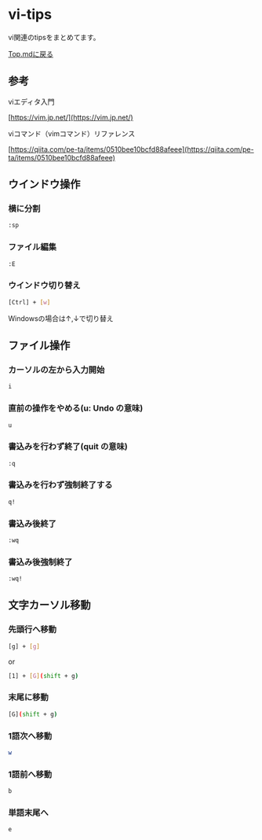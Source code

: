 # vi-tips

vi関連のtipsをまとめてます。

[Top.mdに戻る](../index.md)

## 参考

viエディタ入門

[https://vim.jp.net/](https://vim.jp.net/)

viコマンド（vimコマンド）リファレンス

[https://qiita.com/pe-ta/items/0510bee10bcfd88afeee](https://qiita.com/pe-ta/items/0510bee10bcfd88afeee)

## ウインドウ操作

### 横に分割

```bash
:sp
```

### ファイル編集

```bash
:E
```

### ウインドウ切り替え

```bash
[Ctrl] + [w]
```

Windowsの場合は↑,↓で切り替え

## ファイル操作

### カーソルの左から入力開始

```bash
i
```

### 直前の操作をやめる(u: Undo の意味)

```bash
u
```

### 書込みを行わず終了(quit の意味)

```bash
:q
```

### 書込みを行わず強制終了する

```bash
q!
```

### 書込み後終了

```bash
:wq
```

### 書込み後強制終了

```bash
:wq!
```

## 文字カーソル移動

### 先頭行へ移動

```bash
[g] + [g]
```

or

```bash
[1] + [G](shift + g)
```

### 末尾に移動

```bash
[G](shift + g)
```

### 1語次へ移動

```bash
w
```

### 1語前へ移動

```bash
b
```

### 単語末尾へ

```bash
e
```
